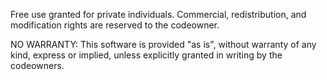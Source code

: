 Free use granted for private individuals. Commercial, redistribution, and modification rights are reserved to the codeowner.

NO WARRANTY: This software is provided "as is", without warranty of any kind, express or implied, unless explicitly granted in writing by the codeowners.

